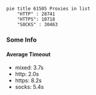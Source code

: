 
```mermaid
pie title 61505 Proxies in list
    "HTTP" : 28741
    "HTTPS": 10718
    "SOCKS" : 30463
```

### Some Info
#### Average Timeout

- mixed: 3.7s
- http: 2.0s
- https: 8.2s
- socks: 5.4s